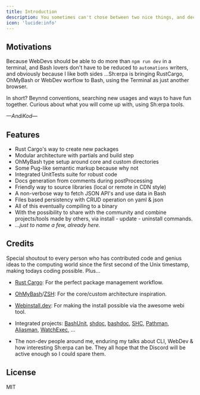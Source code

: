 ```yaml
---
title: Introduction
description: You sometimes can't chose between two nice things, and decide you should try to have them both working together.
icon: 'lucide:info'
---
```


## Motivations

Because WebDevs should be able to do more than `npm run dev` in a terminal, and Bash lovers don't have to be reduced to `automations` writers, and obviously because I like both sides ...Sh:erpa is bringing RustCargo, OhMyBash or WebDev worflow to Bash, using the Terminal as just another browser. 

In short? Beynnd conventions, searching new usages and ways to have fun together. Curious about what you will come up with, using Sh:erpa tools.

_—AndiKod_—

## Features

- Rust Cargo's way to create new packages
- Modular architecture with partials and build step
- OhMyBash type setup around core and custom directories
- Some Pug-like semantic markup because why not
- Integrated UnitTests suite for robust code
- Docs generation from comments during postProcessing
- Friendly way to source libraries (local or remote in CDN style)
- A non-verbose way to fetch JSON API's and use data in Bash
- Files based persistency with CRUD operation on yaml & json
- All of this eventually compiling to a binary
- With the possibility to share with the community and combine projects/tools made by others, via install - update - uninstall commands.
- _...just to name a few, already here._

## Credits

Special shoutout to every person who has contributed code and genius ideas to the computing world since the first second of the Unix timestamp, making todays coding possible. Plus...

- [Rust Cargo](https://doc.rust-lang.org/book/ch01-03-hello-cargo.html): For the perfect package management workflow.
- [OhMyBash](https://ohmybash.nntoan.com)/[ZSH](https://ui.shadcn.com/): For the core/custom architecture inspiration.
- [Webinstall.dev](https://webinstall.dev): For making the install possible via the awesome webi tool.
- Integrated projects: [BashUnit](https://bashunit.typeddevs.com/), [shdoc](https://github.com/reconquest/shdoc), [bashdoc](https://github.com/dustinknopoff/bashdoc), [SHC](https://github.com/neurobin/shc), [Pathman](https://webinstall.dev/pathman), [Aliasman](https://webinstall.dev/aliasman), [WatchExec](https://webinstall.dev/watchexec), ... 

- The non-dev people around me, enduring my talks about CLI, WebDev & how interesting Sh:erpa can be. They all hope that the Discord will be active enough so I could spare them.

## License

MIT